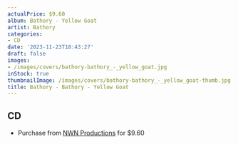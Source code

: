 ```yaml
---
actualPrice: $9.60
album: Bathory - Yellow Goat
artist: Bathory
categories:
- CD
date: '2023-11-23T18:43:27'
draft: false
images:
- /images/covers/bathory-bathory_-_yellow_goat.jpg
inStock: true
thumbnailImage: /images/covers/bathory-bathory_-_yellow_goat-thumb.jpg
title: Bathory - Bathory - Yellow Goat
---
```


## CD
* Purchase from [NWN Productions](http://shop.nwnprod.com/index.php?route=product/product&path=93&product_id=41560&sort=pd.name&order=ASC) for $9.60
